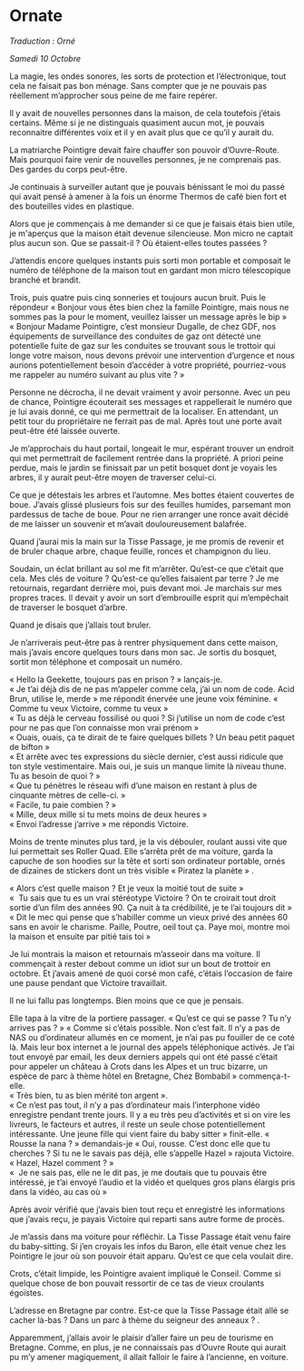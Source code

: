 # Ornate

*Traduction : Orné*

_Samedi 10 Octobre_


La magie, les ondes sonores, les sorts de protection et l’électronique, tout cela ne faisait pas bon ménage. Sans compter que je ne pouvais pas réellement m’approcher sous peine de me faire repérer. 

Il y avait de nouvelles personnes dans la maison, de cela toutefois j’étais certains. Même si je ne distinguais quasiment aucun mot, je pouvais reconnaitre différentes voix et il y en avait plus que ce qu’il y aurait du. 

La matriarche Pointigre devait faire chauffer son pouvoir d’Ouvre-Route. Mais pourquoi faire venir de nouvelles personnes, je ne comprenais pas. Des gardes du corps peut-être. 

Je continuais à surveiller autant que je pouvais bénissant le moi du passé qui avait pensé à amener à la fois un énorme Thermos de café bien fort et des bouteilles vides en plastique. 

Alors que je commençais à me demander si ce que je faisais étais bien utile, je m'aperçus que la maison était devenue silencieuse. Mon micro ne captait plus aucun son. Que se passait-il ? Où étaient-elles toutes passées ? 

J’attendis encore quelques instants puis sorti mon portable et composait le numéro de téléphone de la maison tout en gardant mon micro télescopique branché et brandit. 

Trois, puis quatre puis cinq sonneries et toujours aucun bruit. Puis le répondeur   « Bonjour vous êtes bien chez la famille Pointigre, mais nous ne sommes pas la pour le moment, veuillez laisser un message après le bip »  
« Bonjour Madame Pointigre, c’est monsieur Dugalle, de chez GDF, nos équipements de surveillance des conduites de gaz ont détecté une potentielle fuite de gaz sur les conduites se trouvant sous le trottoir qui longe votre maison, nous devons prévoir une intervention d’urgence et nous aurions potentiellement besoin d’accéder à votre propriété, pourriez-vous me rappeler au numéro suivant au plus vite ? »    

Personne ne décrocha, il ne devait vraiment y avoir personne. Avec un peu de chance, Pointigre écouterait ses messages et rappellerait le numéro que je lui avais donné, ce qui me permettrait de la localiser. En attendant, un petit tour du propriétaire ne ferrait pas de mal. Après tout une porte avait peut-être été laissée ouverte.    

Je m’approchais du haut portail, longeait le mur, espérant trouver un endroit qui met permettrait de facilement rentrée dans la propriété. A priori peine perdue, mais le jardin se finissait par un petit bosquet dont je voyais les arbres, il y aurait peut-être moyen de traverser celui-ci.    

Ce que je détestais les arbres et l’automne. Mes bottes étaient couvertes de boue. J’avais glissé plusieurs fois sur des feuilles humides, parsemant mon pardessus de tache de boue. Pour ne rien arranger une ronce avait décidé de me laisser un souvenir et m’avait douloureusement balafrée. 

Quand j’aurai mis la main sur la Tisse Passage, je me promis de revenir et de bruler chaque arbre, chaque feuille, ronces et champignon du lieu. 

Soudain, un éclat brillant au sol me fit m’arrêter. Qu’est-ce que c’était que cela. Mes clés de voiture ? Qu’est-ce qu’elles faisaient par terre ? Je me retournais, regardant derrière moi, puis devant moi. Je marchais sur mes propres traces. Il devait y avoir un sort d’embrouille esprit qui m’empêchait de traverser le bosquet d’arbre. 

Quand je disais que j’allais tout bruler. 

Je n’arriverais peut-être pas à rentrer physiquement dans cette maison, mais j’avais encore quelques tours dans mon sac. Je sortis du bosquet, sortit mon téléphone et composait un numéro.   

« Hello la Geekette, toujours pas en prison ? » lançais-je.    
« Je t’ai déjà dis de ne pas m’appeler comme cela, j’ai un nom de code. Acid Brun, utilise le, merde » me répondit énervée une jeune voix féminine. 
«  Comme tu veux Victoire, comme tu veux »    
« Tu as déjà le cerveau fossilisé ou quoi ? Si j’utilise un nom de code c’est pour ne pas que l’on connaisse mon vrai prénom »   
« Ouais, ouais, ça te dirait de te faire quelques billets ? Un beau petit paquet de bifton »    
« Et arrête avec tes expressions du siècle dernier, c’est aussi ridicule que ton style vestimentaire. Mais oui, je suis un manque limite là niveau thune. Tu as besoin de quoi ? »  
« Que tu pénètres le réseau wifi d’une maison en restant à plus de cinquante mètres de celle-ci. »    
« Facile, tu paie combien ? »     
« Mille, deux mille si tu mets moins de deux heures »    
« Envoi l’adresse j’arrive » me répondis Victoire.  


Moins de trente minutes plus tard, je la vis débouler, roulant aussi vite que lui permettait ses Roller Quad. Elle s’arrêta prêt de ma voiture, garda la capuche de son hoodies sur la tête et sorti son ordinateur portable, ornés de dizaines de stickers dont un très visible « Piratez la planète » .   

« Alors c’est quelle maison ? Et je veux la moitié tout de suite »    
«  Tu sais que tu es un vrai stéréotype Victoire ? On te croirait tout droit sortie d’un film des années 90. Ça nuit à ta crédibilité, je te l’ai toujours dit »    
« Dit le mec qui pense que s’habiller comme un vieux privé des années 60 sans en avoir le charisme. Paille, Poutre, oeil tout ça. Paye moi, montre moi la maison et ensuite par pitié tais toi »  

Je lui montrais la maison et retournais m’asseoir dans ma voiture. Il commençait à rester debout comme un idiot sur un bout de trottoir en octobre. Et j’avais amené de quoi corsé mon café, c’étais l’occasion de faire une pause pendant que Victoire travaillait. 

Il ne lui fallu pas longtemps. Bien moins que ce que je pensais. 

Elle tapa à la vitre de la portiere passager. 
« Qu’est ce qui se passe ? Tu n’y arrives pas ? » 
« Comme si c’étais possible. Non c’est fait. Il n’y a pas de NAS ou d’ordinateur allumés en ce moment, je n’ai pas pu fouiller de ce coté là. Mais leur box internet a le journal des appels téléphonique activés. Je t’ai tout envoyé par email, les deux derniers appels qui ont été passé c’était pour appeler un château à Crots dans les Alpes et un truc bizarre, un espèce de parc à thème hôtel en Bretagne, Chez Bombabil » commença-t-elle.   
« Très bien, tu as bien mérité ton argent ».   
« Ce n’est pas tout, il n’y a pas d’ordinateur mais l’interphone vidéo enregistre pendant trente jours. Il y a eu très peu d’activités et si on vire les livreurs, le facteurs et autres, il reste un seule chose potentiellement intéressante. Une jeune fille qui vient faire du baby sitter » finit-elle. 
«  Rousse la nana ? » demandais-je
« Oui, rousse. C’est donc elle que tu cherches ? Si tu ne le savais pas déjà, elle s’appelle Hazel » rajouta Victoire. 
« Hazel, Hazel comment ? »   
«  Je ne sais pas, elle ne le dit pas, je me doutais que tu pouvais être intéressé, je t’ai envoyé l’audio et la vidéo et quelques gros plans élargis pris dans la vidéo, au cas où » 

Après avoir vérifié que j’avais bien tout reçu et enregistré les informations que j’avais reçu, je payais Victoire qui reparti sans autre forme de procès. 

Je m’assis dans ma voiture pour réfléchir. La Tisse Passage était venu faire du baby-sitting. Si j’en croyais les infos du Baron, elle était venue chez les Pointigre le jour où son pouvoir était apparu. Qu’est ce que cela voulait dire.    
  
Crots, c’était limpide, les Pointigre avaient impliqué le Conseil. Comme si quelque chose de bon pouvait ressortir de ce tas de vieux croulants égoïstes. 

L’adresse en Bretagne par contre. Est-ce que la Tisse Passage était allé se cacher là-bas ? Dans un parc à thème du seigneur des anneaux ? . 

Apparemment, j’allais avoir le plaisir d’aller faire un peu de tourisme en Bretagne. Comme, en plus,  je ne connaissais pas d’Ouvre Route qui aurait pu m’y amener magiquement, il allait falloir le faire à l’ancienne, en voiture. 

